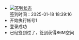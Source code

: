 - [![签到状态](https://github.com/womade/Cloud189-Actions/actions/workflows/main.yml/badge.svg?branch=main)](https://github.com/womade/Cloud189-Actions/actions/workflows/main.yml) <br> 签到时间：2025-01-18 18:39:16
- 开始执行帐号1
- 登录成功
- 已经签到过了，签到获得86M空间
